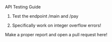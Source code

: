 API Testing Guide
1. Test the endpoint /main and /pay

2. Specifically work on integer overflow errors!


Make a proper report and open a pull request here!
